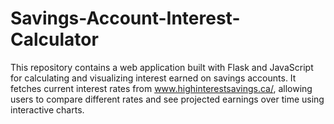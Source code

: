 # Savings-Account-Interest-Calculator

This repository contains a web application built with Flask and JavaScript for calculating and visualizing interest earned on savings accounts. It fetches current interest rates from www.highinterestsavings.ca/, allowing users to compare different rates and see projected earnings over time using interactive charts.

